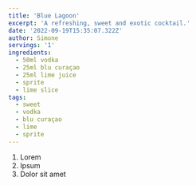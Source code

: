 ```yaml
---
title: 'Blue Lagoon'
excerpt: 'A refreshing, sweet and exotic cocktail.'
date: '2022-09-19T15:35:07.322Z'
author: Simone
servings: '1'
ingredients:
  - 50ml vodka
  - 25ml blu curaçao
  - 25ml lime juice
  - sprite
  - lime slice
tags:
  - sweet
  - vodka
  - blu curaçao
  - lime
  - sprite
---
```


1. Lorem
1. Ipsum
1. Dolor sit amet
